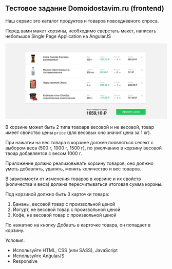 Тестовое задание Domoidostavim.ru (frontend) 
---


Наш сервис это каталог продуктов и товаров повседневного спроса.

Перед вами макет корзины, необходимо сверстать макет, написать небольшое Single Page Application на AngularJS

![Cart](/layouts/cart_descktop.png)


В корзине может быть 2 типа товоарв весовой и не весовой, товар имеет свойство цены `price` (для весовых оно значит цена за 1 кг).
 
При нажатии на вес товара в корзине должен появляться селект с выбором веса (500 г, 1000 г, 1500 г), по умолчанию в корзину весовой твоар добавляется с весом 1000 г.
 
Приложение должно реализовывать корзину товаров, оно должно уметь добавлять, удалять, менять количество и вес товаров.

В зависимости от изменения товаров в корзине и их свойств (количества и веса) должна пересчитываться итоговая сумма корзны.

Под корзиной должно быть 3 карточки товара:

1. Бананы, весовой товар с произвольной ценой
2. Йогурт, не весовой товар с произвольной ценой
3. Кофе, не весовой товар с произвольной ценой 

По нажатию на кнопку Добавть в карточке товара, он попадает в корзину. 

Условия: 

- Используйте HTML, CSS (или SASS), JavaScript
- Используйте AngularJS
- Responsive
